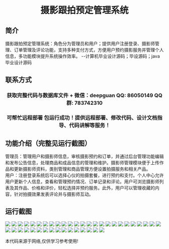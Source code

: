 <p><h1 align="center">摄影跟拍预定管理系统</h1></p>

## 简介
摄影跟拍预定管理系统：角色分为管理员和用户；提供用户注册登录、摄影师管理、订单管理及评论功能，支持多种支付方式，方便用户预约摄影服务并管理个人信息，多功能模块提升系统操作效率。    --计算机毕业设计源码；毕设源码；java毕业设计源码


## 联系方式
<p><h3 align="center">获取完整代码与数据库文件 + 微信：deepguan QQ: 86050149 QQ群: 783742310</h3></p>
<p><h3 align="center">可帮忙远程部署 包运行成功！提供远程部署、修改代码、设计文档指导、代码讲解等服务！</h3></p>

## 功能介绍（完整见运行截图）
管理员：管理用户和摄影师信息，审核摄影预约和订单，并通过后台管理功能编辑和发布公告信息，处理商品和成品信息的管理和维护。摄影师管理模块便于上传作品和更新摄影师资料，类别管理和商品管理方便设置拍摄服务和相关产品。  
用户：注册登录系统后可以选择心仪的拍摄套餐，进行预约和支付。个人中心允许用户更新个人信息，查看和管理预约情况、订单记录和评论。用户可浏览摄影师列表及其作品、价格和评价，轻松选择并预约服务。此外，用户可以管理收藏的内容，针对拍摄效果发表评论并与摄影师互动。


## 运行截图
![](https://bs-1329754181.cos.ap-shanghai.myqcloud.com/spring/PhotographyBookingManagementSystem/img/001.jpg)
![](https://bs-1329754181.cos.ap-shanghai.myqcloud.com/spring/PhotographyBookingManagementSystem/img/002.jpg)
![](https://bs-1329754181.cos.ap-shanghai.myqcloud.com/spring/PhotographyBookingManagementSystem/img/003.jpg)
![](https://bs-1329754181.cos.ap-shanghai.myqcloud.com/spring/PhotographyBookingManagementSystem/img/004.jpg)
![](https://bs-1329754181.cos.ap-shanghai.myqcloud.com/spring/PhotographyBookingManagementSystem/img/005.jpg)
![](https://bs-1329754181.cos.ap-shanghai.myqcloud.com/spring/PhotographyBookingManagementSystem/img/006.jpg)
![](https://bs-1329754181.cos.ap-shanghai.myqcloud.com/spring/PhotographyBookingManagementSystem/img/007.jpg)
![](https://bs-1329754181.cos.ap-shanghai.myqcloud.com/spring/PhotographyBookingManagementSystem/img/008.jpg)
![](https://bs-1329754181.cos.ap-shanghai.myqcloud.com/spring/PhotographyBookingManagementSystem/img/009.jpg)
![](https://bs-1329754181.cos.ap-shanghai.myqcloud.com/spring/PhotographyBookingManagementSystem/img/010.jpg)
![](https://bs-1329754181.cos.ap-shanghai.myqcloud.com/spring/PhotographyBookingManagementSystem/img/011.jpg)
![](https://bs-1329754181.cos.ap-shanghai.myqcloud.com/spring/PhotographyBookingManagementSystem/img/012.jpg)
![](https://bs-1329754181.cos.ap-shanghai.myqcloud.com/spring/PhotographyBookingManagementSystem/img/013.jpg)
![](https://bs-1329754181.cos.ap-shanghai.myqcloud.com/spring/PhotographyBookingManagementSystem/img/014.jpg)
![](https://bs-1329754181.cos.ap-shanghai.myqcloud.com/spring/PhotographyBookingManagementSystem/img/015.jpg)
![](https://bs-1329754181.cos.ap-shanghai.myqcloud.com/spring/PhotographyBookingManagementSystem/img/016.jpg)
![](https://bs-1329754181.cos.ap-shanghai.myqcloud.com/spring/PhotographyBookingManagementSystem/img/017.jpg)
![](https://bs-1329754181.cos.ap-shanghai.myqcloud.com/spring/PhotographyBookingManagementSystem/img/018.jpg)
![](https://bs-1329754181.cos.ap-shanghai.myqcloud.com/spring/PhotographyBookingManagementSystem/img/019.jpg)
![](https://bs-1329754181.cos.ap-shanghai.myqcloud.com/spring/PhotographyBookingManagementSystem/img/020.jpg)
![](https://bs-1329754181.cos.ap-shanghai.myqcloud.com/spring/PhotographyBookingManagementSystem/img/021.jpg)
![](https://bs-1329754181.cos.ap-shanghai.myqcloud.com/spring/PhotographyBookingManagementSystem/img/022.jpg)
![](https://bs-1329754181.cos.ap-shanghai.myqcloud.com/spring/PhotographyBookingManagementSystem/img/023.jpg)
![](https://bs-1329754181.cos.ap-shanghai.myqcloud.com/spring/PhotographyBookingManagementSystem/img/024.jpg)
![](https://bs-1329754181.cos.ap-shanghai.myqcloud.com/spring/PhotographyBookingManagementSystem/img/025.jpg)
![](https://bs-1329754181.cos.ap-shanghai.myqcloud.com/spring/PhotographyBookingManagementSystem/img/026.jpg)
![](https://bs-1329754181.cos.ap-shanghai.myqcloud.com/spring/PhotographyBookingManagementSystem/img/027.jpg)
![](https://bs-1329754181.cos.ap-shanghai.myqcloud.com/spring/PhotographyBookingManagementSystem/img/028.jpg)
![](https://bs-1329754181.cos.ap-shanghai.myqcloud.com/spring/PhotographyBookingManagementSystem/img/029.jpg)
![](https://bs-1329754181.cos.ap-shanghai.myqcloud.com/spring/PhotographyBookingManagementSystem/img/030.jpg)
![](https://bs-1329754181.cos.ap-shanghai.myqcloud.com/spring/PhotographyBookingManagementSystem/img/031.jpg)
![](https://bs-1329754181.cos.ap-shanghai.myqcloud.com/spring/PhotographyBookingManagementSystem/img/032.jpg)
![](https://bs-1329754181.cos.ap-shanghai.myqcloud.com/spring/PhotographyBookingManagementSystem/img/033.jpg)
![](https://bs-1329754181.cos.ap-shanghai.myqcloud.com/spring/PhotographyBookingManagementSystem/img/034.jpg)
![](https://bs-1329754181.cos.ap-shanghai.myqcloud.com/spring/PhotographyBookingManagementSystem/img/035.jpg)
![](https://bs-1329754181.cos.ap-shanghai.myqcloud.com/spring/PhotographyBookingManagementSystem/img/036.jpg)
![](https://bs-1329754181.cos.ap-shanghai.myqcloud.com/spring/PhotographyBookingManagementSystem/img/037.jpg)
![](https://bs-1329754181.cos.ap-shanghai.myqcloud.com/spring/PhotographyBookingManagementSystem/img/038.jpg)
![](https://bs-1329754181.cos.ap-shanghai.myqcloud.com/spring/PhotographyBookingManagementSystem/img/039.jpg)
![](https://bs-1329754181.cos.ap-shanghai.myqcloud.com/spring/PhotographyBookingManagementSystem/img/040.jpg)
![](https://bs-1329754181.cos.ap-shanghai.myqcloud.com/spring/PhotographyBookingManagementSystem/img/041.jpg)

<p>本代码来源于网络,仅供学习参考使用!</p>
